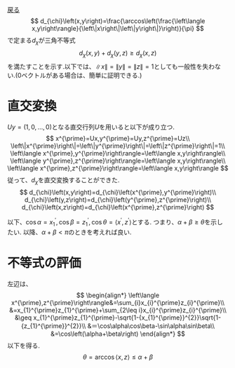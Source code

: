 [戻る](Voice-ind.md)<br>
$$
d_{\chi}\left(x,y\right)=\frac{\arccos\left(\frac{\left\langle x,y\right\rangle}{\left\|x\right\|\left\|y\right\|}\right)}{\pi}
$$
で定まる$d_{\chi}$が三角不等式
$$
    d_{\chi}\left(x,y\right)+d_{\chi}\left(y,z\right)\geq d_{\chi}\left(x,z\right)
$$
を満たすことを示す.以下では、$\left\|x\right\|=\left\|y\right\|=\left\|z\right\|=1$としても一般性を失わない.(0ベクトルがある場合は、簡単に証明できる.)

# 直交変換
$Uy=\left(1,0,\dots,0\right)$となる直交行列$U$を用いると以下が成り立つ.
$$
x^{\prime}=Ux,y^{\prime}=Uy,z^{\prime}=Uz\\
\left\|x^{\prime}\right\|=\left\|y^{\prime}\right\|=\left\|z^{\prime}\right\|=1\\
\left\langle x^{\prime},y^{\prime}\right\rangle=\left\langle x,y\right\rangle\\
\left\langle y^{\prime},z^{\prime}\right\rangle=\left\langle x,y\right\rangle\\
\left\langle x^{\prime},z^{\prime}\right\rangle=\left\langle x,y\right\rangle
$$
従って、$d_{\chi}$を直交変換することができた.
$$
    d_{\chi}\left(x,y\right)=d_{\chi}\left(x^{\prime},y^{\prime}\right)\\
    d_{\chi}\left(y,z\right)=d_{\chi}\left(y^{\prime},z^{\prime}\right)\\
    d_{\chi}\left(x,z\right)=d_{\chi}\left(x^{\prime},z^{\prime}\right)
$$

以下、$\cos\alpha=x_{1}^{\prime},\cos\beta=z_{1}^{\prime},\cos\theta=\left\langle x^{\prime},z^{\prime}\right\rangle$とする.
つまり、$\alpha+\beta\geq\theta$を示したい.
以降、$\alpha+\beta<\pi$のときを考えれば良い.

# 不等式の評価
左辺は、
$$
\begin{align*}
    \left\langle x^{\prime},z^{\prime}\right\rangle&=\sum_{i}x_{i}^{\prime}z_{i}^{\prime}\\
    &=x_{1}^{\prime}z_{1}^{\prime}+\sum_{2\leq i}x_{i}^{\prime}z_{i}^{\prime}\\
    &\geq x_{1}^{\prime}z_{1}^{\prime}-\sqrt{1-{x_{1}^{\prime}}^{2}}\sqrt{1-{z_{1}^{\prime}}^{2}}\\
    &＝\cos\alpha\cos\beta-\sin\alpha\sin\beta\\
    &=\cos\left(\alpha+\beta\right)
\end{align*}
$$
以下を得る.
$$
    \theta=\arccos\left\langle x,z\right\rangle\leq\alpha+\beta
$$
